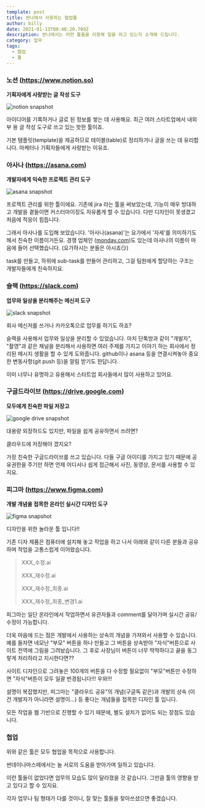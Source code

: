 ```yaml
---
template: post
title: 썬나에서 사용하는 협업툴
author: billy
date: 2021-01-13T00:48:20.709Z
description: 썬나에서는 어떤 툴들을 이용해 일을 하고 있는지 소개해 드립니다.
category: 업무
tags:
  - 협업
  - 툴
---
```

### 노션 [(https://www.notion.so)](https://www.notion.so)

**기획자에게 사랑받는 글 작성 도구**

![notion snapshot](/media/notion.jpg "notion")

아이디어를 기록하거나 글로 된 정보를 쌓는 데 사용해요. 최근 여러 스타트업에서 내외부 용 글 작성 도구로 쓰고 있는 핫한 툴이죠.

기본 템플릿(template)을 제공하므로 테이블(table)로 정리하거나 글을 쓰는 데 유리합니다. 마케터나 기획자들에게 사랑받는 이유죠.
   
### 아사나 [(https://asana.com)](https://asana.com)

**개발자에게 익숙한 프로젝트 관리 도구**

![asana snapshot](/media/asana.jpg "asana")

프로젝트 관리를 위한 툴이에요. 기존에 jira 라는 툴을 써보았는데, 기능이 매우 방대하고 개발을 곁들이면 커스터마이징도 자유롭게 할 수 있습니다. 다만 디자인이 못생겼고 처음에 적응이 힘듭니다.

그래서 아사나를 도입해 보았습니다. '아사나(asana)'는 요가에서 '자세'를 의미하기도 해서 친숙한 이름이거든요. 경쟁 업체인 ([monday.com](http://monday.com))도 있는데 아사나의 이름이 마음에 들어 선택했습니다. (요가하시는 분들은 아시죠😏)

task를 만들고, 하위에 sub-task를 만들어 관리하고, 그걸 팀원에게 할당하는 구조는 개발자들에게 친숙하지요.
   
### 슬랙 [(https://slack.com)](https://slack.com)

**업무와 일상을 분리해주는 메신저 도구**

![slack snapshot](/media/slack.jpg "slack")

회사 메신저를 쓰거나 카카오톡으로 업무를 하기도 하죠?

슬랙을 사용해서 업무와 일상을 분리할 수 있었습니다. 마치 단톡방과 같이 "개발자", "촬영"과 같은 채널을 분리해서 사용하면 여러 주제를 가지고 이야기 하는 회사에서 정리된 메시지 생활을 할 수 있게 도와줍니다. github이나 asana 등을 연결시켜놓아 중요한 변동사항(git push 등)을 알림 받기도 한답니다.

이미 너무나 유명하고 유용해서 스타트업 회사들에서 많이 사용하고 있어요.
   
### 구글드라이브 [(https://drive.google.com)](https://drive.google.com)

**모두에게 친숙한 파일 저장고**

![google drive snapshot](/media/gdrive.jpg "google drive")

대용량 외장하드도 있지만, 파일을 쉽게 공유하면서 쓰려면?

클라우드에 저장해야 겠지요?

가장 친숙한 구글드라이브를 쓰고 있습니다. 다들 구글 아이디를 가지고 있기 때문에 공유권한을 주기만 하면 언제 어디서나 쉽게 접근해서 사진, 동영상, 문서를 사용할 수 있지요.
   
### 피그마 [(https://www.figma.com)](https://www.figma.com)

**개발 개념을 접목한 온라인 실시간 디자인 도구**

![figma snapshot](/media/figma.jpg "figma")

디자인을 위한 놀라운 툴 입니다!!

기존 디자 제품은 컴퓨터에 설치해 놓고 작업을 하고 나서 아래와 같이 다른 분들과 공유하며 작업을 고통스럽게 이어왔습니다.

> XXX_수정.ai
>
> XXX_재수정.ai
>
> XXX\_재수정\_최종.ai
>
> XXX\_재수정\_최종_변경1.ai

피그마는 일단 온라인에서 작업하면서 유관자들과 comment를 달아가며 실시간 공유/수정이 가능합니다.

더욱 마음에 드는 점은 개발에서 사용하는 상속의 개념을 가져와서 사용할 수 있습니다. 예를 들자면 네모난 "부모" 버튼을 하나 만들고 그 버튼을 상속받아 "자식"버튼으로 사이트 전역에 그림을 그려놨습니다. 그 후로 사장님이 버튼이 너무 딱딱하다고 끝을 동그랗게 처리하라고 지시한다면??

사이트 디자인으로 그려놓은 100개의 버튼을 다 수정할 필요없이 "부모"버튼만 수정하면 "자식"버튼이 모두 일괄 번경됩니다!!! 우와!!!

설명이 복잡했지만, 피그마는 "클라우드 공유"의 개념(구글독 같은)과 개발의 상속 (이건 개발자가 아니라면 설명이...) 등 좋다는 개념들을 접목한 디자인 툴 입니다.

모든 작업을 웹 기반으로 진행할 수 있기 때문에, 별도 설치가 없어도 되는 장점도 있습니다.
   
### 협업

위와 같은 툴은 모두 협업을 목적으로 사용합니다.

썬데이나마스떼에서는 늘 서로의 도움을 받아가며 일하고 있습니다.

이런 툴들이 없었다면 업무의 모습도 많이 달라졌을 것 같습니다. 그만큼 툴의 영향을 받고 있다고 할 수 있지요.

각자 업무나 팀 형태가 다를 것이니, 잘 맞는 툴들을 찾아쓰셨으면 좋겠습니다.
